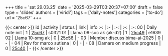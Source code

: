 +++
title = 'sat 29.03.25'
date = '2025-03-29T03:20:37+07:00'
draft = false
type = 'slides'
authors = ['viridi']
tags = ['daily-notes']
categories = ['to-do']
url = '25c67'
+++

{{< center >}}
id | activity | status | link | info
:-: | :- | :-: | :-: | :-:
00 | Daily note init             | 1 | [25c67](/notes/25c67) | s0321
01 | Llama 09-soc ak (ak-d2)     | 1 | [25c49](/notes/25c49) | e1639
02 | Llama 10-smg ak             | 0 | [25c56](/notes/25c56) | -
03 | Member discuss bima-ai-2025 | 0 | - | -
04 | Rev for marco sutisna       | 0 | - | -
08 | Damars on medium progress   | 0 | [25c40](/notes/25c40) | -
{{< /center >}}
